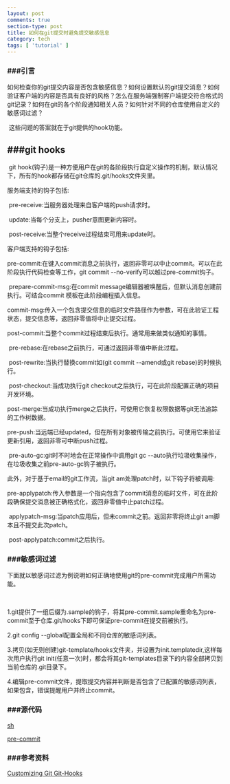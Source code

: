 ```yaml
---
layout: post
comments: true
section-type: post
title: 如何在git提交时避免提交敏感信息
category: tech
tags: [ 'tutorial' ]
---
```



### ###引言

​	如何检查你的git提交内容是否包含敏感信息？如何设置默认的git提交消息？如何验证客户端的内容是否具有良好的风格？怎么在服务端强制客户端提交符合格式的git记录？如何在git的各个阶段通知相关人员？如何针对不同的仓库使用自定义的敏感词过滤？

​	这些问题的答案就在于git提供的hook功能。

## ###git hooks

​	git hook(钩子)是一种方便用户在git的各阶段执行自定义操作的机制，默认情况下，所有的hook都存储在git仓库的.git/hooks文件夹里。

服务端支持的钩子包括:

​	pre-receive:当服务器处理来自客户端的push请求时。

​	update:当每个分支上，pusher意图更新内容时。

​	post-receive:当整个receive过程结束可用来update时。

客户端支持的钩子包括:

​	pre-commit:在键入commit消息之前执行，返回非零可以中止commit。可以在此阶段执行代码检查等工作，git commit --no-verify可以越过pre-commit钩子。

​	prepare-commit-msg:在commit message编辑器被唤醒后，但默认消息创建前执行。可结合commit 模板在此阶段编程插入信息。

​	commit-msg:传入一个包含提交信息的临时文件路径作为参数，可在此验证工程状态，提交信息等，返回非零值将中止提交过程。

​	post-commit:当整个commit过程结束后执行。通常用来做类似通知的事情。

​	pre-rebase:在rebase之前执行，可通过返回非零值中断此过程。

​	post-rewrite:当执行替换commit如(git commit --amend或git rebase)的时候执行。

​	post-checkout:当成功执行git checkout之后执行，可在此阶段配置正确的项目开发环境。

​	post-merge:当成功执行merge之后执行，可使用它恢复权限数据等git无法追踪的工作树数据。

​	pre-push:当远端已经updated，但在所有对象被传输之前执行。可使用它来验证更新引用，返回非零可中断push过程。

​	pre-auto-gc:git时不时地会在正常操作中调用git gc --auto执行垃圾收集操作，在垃圾收集之前pre-auto-gc钩子被执行。

此外，对于基于email的git工作流，当git am处理patch时，以下钩子将被调用:

​	pre-applypatch:传入参数是一个指向包含了commit消息的临时文件，可在此阶段确保提交消息被正确格式化，返回非零值中止patch过程。

​	applypatch-msg:当patch应用后，但未commit之前。返回非零将终止git am脚本且不提交此次patch。

​	post-applypatch:commit之后执行。

### ###敏感词过滤

​	下面就以敏感词过滤为例说明如何正确地使用git的pre-commit完成用户所需功能。

​	

1.git提供了一组后缀为.sample的钩子，将其pre-commit.sample重命名为pre-commit至于仓库.git/hooks下即可保证pre-commit在提交前被执行。

2.git config --global配置全局和不同仓库的敏感词列表。

3.拷贝(如无则创建)git-template/hooks文件夹，并设置为init.templatedir,这样每次用户执行git init(任意一次)时，都会将其git-templates目录下的内容全部拷贝到当前仓库的.git目录下。

4.编辑pre-commit文件，提取提交内容并判断是否包含了已配置的敏感词列表，如果包含，错误提醒用户并终止commit。



### ###源代码

[sh]()

[pre-commit]()

### ###参考资料

[Customizing Git Git-Hooks](https://git-scm.com/book/en/v2/Customizing-Git-Git-Hooks)

​		